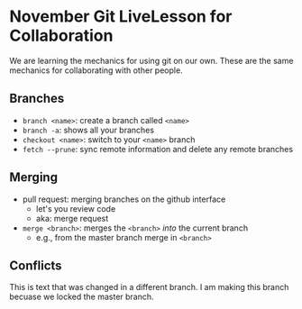 # November Git LiveLesson for Collaboration

We are learning the mechanics for using git on our own.
These are the same mechanics for collaborating with other people.

## Branches

- `branch <name>`: create a branch called `<name>`
- `branch -a`: shows all your branches
- `checkout <name>`: switch to your `<name>` branch
- `fetch --prune`: sync remote information and delete any remote branches

## Merging

- pull request: merging branches on the github interface
  - let's you review code
  - aka: merge request
- `merge <branch>`: merges the `<branch>` *into* the current branch
  - e.g., from the master branch merge in `<branch>`

## Conflicts

This is text that was changed in a different branch.
I am making this branch becuase we locked the master branch.
